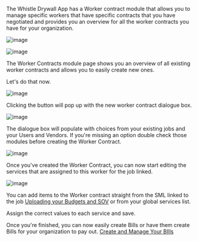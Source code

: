 The Whistle Drywall App has a Worker contract module that allows you to manage specific workers that have specific contracts that you have negotiated and provides you an overview for all the worker contracts you have for your organization.

![image](https://github.com/user-attachments/assets/18dfeb5c-5864-45b8-95df-54210ea5b04d)

![image](https://github.com/user-attachments/assets/b5f5b32a-4b81-40d5-828d-a9dc45534862)

The Worker Contracts module page shows you an overview of all existing worker contracts and allows you to easily create new ones.

Let's do that now.

![image](https://github.com/user-attachments/assets/bfc6d9d7-9ef1-42ac-a91c-80a0bef39e4e)

Clicking the button will pop up with the new worker contract dialogue box.

![image](https://github.com/user-attachments/assets/38a5722a-ca2d-440a-978c-79e180f0bfc4)

The dialogue box will populate with choices from your existing jobs and your Users and Vendors.
If you're missing an option double check those modules before creating the Worker Contract.

![image](https://github.com/user-attachments/assets/63d20c5a-8a79-4345-8f26-b2b1009c26f7)

Once you've created the Worker Contract, you can now start editing the services that are assigned to this worker for the job linked.

![image](https://github.com/user-attachments/assets/cb3616dd-cc21-431a-a4a2-5e59a155c014)

You can add items to the Worker contract straight from the SML linked to the job [Uploading your Budgets and SOV](https://knowledge-base-whistledrywallapp.netlify.app/Jobs/uploading-your-budgets-and-sov/) or from your global services list.

Assign the correct values to each service and save.

Once you're finished, you can now easily create Bills or have them create Bills for your organization to pay out. [Create and Manage Your BIlls](https://knowledge-base-whistledrywallapp.netlify.app/Bills/create-and-manage-your-bills/)
